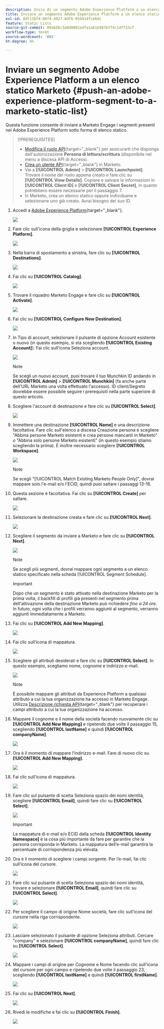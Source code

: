 ```yaml
---
description: Invio di un segmento Adobe Experience Platform a un elenco statico Marketo - Documenti Marketo - Documentazione del prodotto
title: Inviare un segmento Adobe Experience Platform a un elenco statico Marketo
exl-id: 8df11bf4-06f4-4927-8dfb-954414fce6dc
feature: Static Lists
source-git-commit: 09a656c3a0d0002edfa1a61b987bff4c1dff33cf
workflow-type: tm+mt
source-wordcount: '601'
ht-degree: 4%

---
```


# Inviare un segmento Adobe Experience Platform a un elenco statico Marketo {#push-an-adobe-experience-platform-segment-to-a-marketo-static-list}

Questa funzione consente di inviare a Marketo Engage i segmenti presenti nel Adobe Experience Platform sotto forma di elenco statico.

>[!PREREQUISITES]
>
>* [Modifica il ruolo API](/help/marketo/product-docs/administration/users-and-roles/create-delete-edit-and-change-a-user-role.md#edit-an-existing-role){target="_blank"} per assicurarti che disponga dell&#39;autorizzazione **Persona di lettura/scrittura** (disponibile nel menu a discesa API di Access).
>* [Crea un utente API](/help/marketo/product-docs/administration/users-and-roles/create-an-api-only-user.md){target="_blank"} in Marketo.
>* Vai a **[!UICONTROL Admin]** > **[!UICONTROL Launchpoint]**. Trovare il nome del ruolo appena creato e fare clic su **[!UICONTROL View Details]**. Copiare e salvare le informazioni in **[!UICONTROL Client ID]** e **[!UICONTROL Client Secret]**, in quanto potrebbero essere necessarie per il passaggio 7.
>* In Marketo, crea un elenco statico oppure individuane e selezionane uno già creato. Avrai bisogno del suo ID.

1. Accedi a [Adobe Experience Platform](https://experience.adobe.com/){target="_blank"}.

   ![](assets/push-an-adobe-experience-platform-segment-1.png)

1. Fare clic sull&#39;icona della griglia e selezionare **[!UICONTROL Experience Platform]**.

   ![](assets/push-an-adobe-experience-platform-segment-2.png)

1. Nella barra di spostamento a sinistra, fare clic su **[!UICONTROL Destinations]**.

   ![](assets/push-an-adobe-experience-platform-segment-3.png)

1. Fai clic su **[!UICONTROL Catalog]**.

   ![](assets/push-an-adobe-experience-platform-segment-4.png)

1. Trovare il riquadro Marketo Engage e fare clic su **[!UICONTROL Activate]**.

   ![](assets/push-an-adobe-experience-platform-segment-5.png)

1. Fai clic su **[!UICONTROL Configure New Destination]**.

   ![](assets/push-an-adobe-experience-platform-segment-6.png)

1. In Tipo di account, selezionare il pulsante di opzione Account esistente o nuovo (in questo esempio, si sta scegliendo **[!UICONTROL Existing Account]**). Fai clic sull’icona Seleziona account.

   ![](assets/push-an-adobe-experience-platform-segment-7.png)

   >[!NOTE]
   >
   >Se scegli un nuovo account, puoi trovare il tuo Munchkin ID andando in **[!UICONTROL Admin]** > **[!UICONTROL Munchkin]** (fa anche parte dell&#39;URL Marketo una volta effettuato l&#39;accesso). ID client/Segreto dovrebbe essere possibile seguire i prerequisiti nella parte superiore di questo articolo.

1. Scegliere l&#39;account di destinazione e fare clic su **[!UICONTROL Select]**.

   ![](assets/push-an-adobe-experience-platform-segment-8.png)

1. Immettere una destinazione **[!UICONTROL Name]** e una descrizione facoltativa. Fare clic sull&#39;elenco a discesa Creazione persona e scegliere &quot;Abbina persone Marketo esistenti e crea persone mancanti in Marketo&quot; _o_ &quot;Abbina solo persone Marketo esistenti&quot; (in questo esempio stiamo scegliendo la prima). È inoltre necessario scegliere **[!UICONTROL Workspace]**.

   ![](assets/push-an-adobe-experience-platform-segment-9.png)

   >[!NOTE]
   >
   >Se scegli &quot;[!UICONTROL Match Existing Marketo People Only]&quot;, dovrai mappare solo l&#39;e-mail e/o l&#39;ECID, quindi puoi saltare i passaggi 13-16.

1. Questa sezione è facoltativa. Fai clic su **[!UICONTROL Create]** per saltare.

   ![](assets/push-an-adobe-experience-platform-segment-10.png)

1. Selezionare la destinazione creata e fare clic su **[!UICONTROL Next]**.

   ![](assets/push-an-adobe-experience-platform-segment-11.png)

1. Scegliere il segmento da inviare a Marketo e fare clic su **[!UICONTROL Next]**.

   ![](assets/push-an-adobe-experience-platform-segment-12.png)

   >[!NOTE]
   >
   >Se scegli più segmenti, dovrai mappare ogni segmento a un elenco statico specificato nella scheda [!UICONTROL Segment Schedule].

   >[!IMPORTANT]
   >
   >Dopo che un segmento è stato attivato nella destinazione Marketo per la prima volta, il backfill di profili già presenti nel segmento prima dell&#39;attivazione della destinazione Marketo può richiedere _fino a 24 ore_. In futuro, ogni volta che i profili verranno aggiunti al segmento, verranno aggiunti immediatamente a Marketo.

1. Fai clic su **[!UICONTROL Add New Mapping]**.

   ![](assets/push-an-adobe-experience-platform-segment-13.png)

1. Fai clic sull’icona di mappatura.

   ![](assets/push-an-adobe-experience-platform-segment-14.png)

1. Scegliere gli attributi desiderati e fare clic su **[!UICONTROL Select]**. In questo esempio, scegliamo nome, cognome e indirizzo e-mail.

   ![](assets/push-an-adobe-experience-platform-segment-15.png)

   >[!NOTE]
   >
   >È possibile mappare gli attributi da Experience Platform a qualsiasi attributo a cui la tua organizzazione ha accesso in Marketo Engage. Utilizza [Descrizione richiesta API](https://experienceleague.adobe.com/it/docs/marketo-developer/marketo/rest/lead-database/lead-database#describe){target="_blank"} per recuperare i campi attributo a cui la tua organizzazione ha accesso.

1. Mappare il cognome e il nome della società facendo nuovamente clic su **[!UICONTROL Add New Mapping]** e ripetendo due volte il passaggio 15, scegliendo **[!UICONTROL lastName]** e quindi **[!UICONTROL companyName]**.

   ![](assets/push-an-adobe-experience-platform-segment-16.png)

1. Ora è il momento di mappare l’indirizzo e-mail. Fare di nuovo clic su **[!UICONTROL Add New Mapping]**.

   ![](assets/push-an-adobe-experience-platform-segment-17.png)

1. Fai clic sull’icona di mappatura.

   ![](assets/push-an-adobe-experience-platform-segment-18.png)

1. Fare clic sul pulsante di scelta Seleziona spazio dei nomi identità, scegliere **[!UICONTROL Email]**, quindi fare clic su **[!UICONTROL Select]**.

   ![](assets/push-an-adobe-experience-platform-segment-19.png)

   >[!IMPORTANT]
   >
   >La mappatura di e-mail e/o ECID dalla scheda **[!UICONTROL Identity Namespace]** è la cosa più importante da fare per garantire che la persona corrisponda in Marketo. La mappatura dell’e-mail garantirà la percentuale di corrispondenza più elevata.

1. Ora è il momento di scegliere i campi sorgente. Per l’e-mail, fai clic sull’icona del cursore.

   ![](assets/push-an-adobe-experience-platform-segment-20.png)

1. Fare clic sul pulsante di scelta Seleziona spazio dei nomi identità, trovare e selezionare **[!UICONTROL Email]**, quindi fare clic su **[!UICONTROL Select]**.

   ![](assets/push-an-adobe-experience-platform-segment-21.png)

1. Per scegliere il campo di origine Nome società, fare clic sull&#39;icona del cursore nella riga corrispondente.

   ![](assets/push-an-adobe-experience-platform-segment-22.png)

1. Lasciare selezionato il pulsante di opzione Seleziona attributi. Cercare &quot;company&quot; e selezionare **[!UICONTROL companyName]**, quindi fare clic su **[!UICONTROL Select]**.

   ![](assets/push-an-adobe-experience-platform-segment-23.png)

1. Mappare i campi di origine per Cognome e Nome facendo clic sull&#39;icona del cursore per ogni campo e ripetendo due volte il passaggio 23, scegliendo **[!UICONTROL lastName]** e quindi **[!UICONTROL firstName]**.

   ![](assets/push-an-adobe-experience-platform-segment-24.png)

1. Fai clic su **[!UICONTROL Next]**.

   ![](assets/push-an-adobe-experience-platform-segment-25.png)

1. Rivedi le modifiche e fai clic su **[!UICONTROL Finish]**.

   ![](assets/push-an-adobe-experience-platform-segment-26.png)
